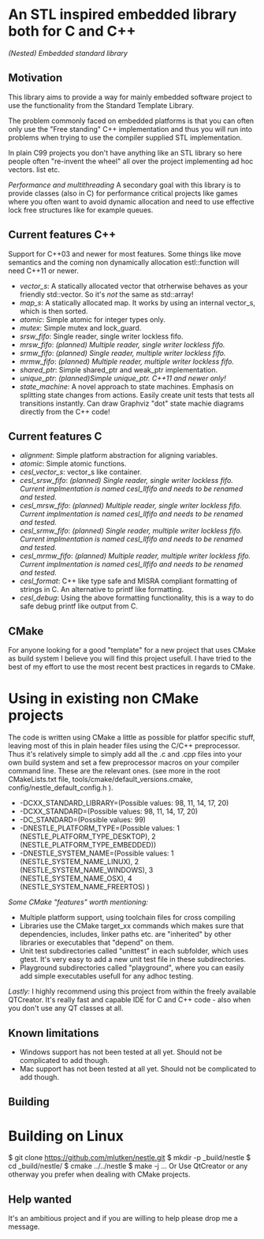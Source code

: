 An STL inspired embedded library both for C and C++
===================================================
_(Nested) Embedded standard library_

Motivation
----------
This library aims to provide a way for mainly embedded software
project to use the functionality from the Standard Template Library.

The problem commonly faced on embedded platforms is that you can often only
use the "Free standing" C++ implementation and thus you will run into problems
when trying to use the compiler supplied STL implementation.

In plain C99 projects you don't have anything like an STL library so here people
often "re-invent the wheel" all over the project implementing ad hoc vectors. list etc.

*Performance and multithreading*
A secondary goal with this library is to provide classes (also in C) for performance critical
projects like games where you often want to avoid dynamic allocation and need to use effective
lock free structures like for example queues.


Current features C++
--------------------
Support for C++03 and newer for most features. Some things like move semantics and the
coming non dynamically allocation estl::function will need C++11 or newer.

- *vector_s*: A statically allocated vector that otrherwise behaves as your friendly std::vector.
  So it's _not_ the same as std::array!
- *map_s*: A statically allocated map. It works by using an internal vector_s, which is then sorted.
- *atomic*: Simple atomic for integer types only.
- *mutex*: Simple mutex and lock_guard.
- *srsw_fifo*: Single reader, single writer lockless fifo.
- *mrsw_fifo*: _(planned) Multiple reader, single writer lockless fifo._
- *srmw_fifo*: _(planned) Single reader, multiple writer lockless fifo._
- *mrmw_fifo*: _(planned) Multiple reader, multiple writer lockless fifo._
- *shared_ptr*: Simple shared_ptr and weak_ptr implementation.
- *unique_ptr*: _(planned)Simple unique_ptr. C++11 and newer only!_
- *state_machine*: A novel approach to state machines. Emphasis on splitting state changes from actions.
   Easily create unit tests that tests all transitions instantly. Can draw Graphviz "dot" state machie diagrams
   directly from the C++ code!

Current features C
------------------
- *alignment*: Simple platform abstraction for aligning variables.
- *atomic*: Simple atomic functions.
- *cesl_vector_s*: vector_s like container.
- *cesl_srsw_fifo*: _(planned) Single reader, single writer lockless fifo. Current implmentation is named cesl_llfifo and needs to be renamed and tested._
- *cesl_mrsw_fifo*: _(planned) Multiple reader, single writer lockless fifo. Current implmentation is named cesl_llfifo and needs to be renamed and tested._
- *cesl_srmw_fifo*: _(planned) Single reader, multiple writer lockless fifo. Current implmentation is named cesl_llfifo and needs to be renamed and tested._
- *cesl_mrmw_fifo*: _(planned) Multiple reader, multiple writer lockless fifo. Current implmentation is named cesl_llfifo and needs to be renamed and tested._
- *cesl_format*: C++ like type safe and MISRA compliant formatting of strings in C. An alternative to printf
  like formatting.
- *cesl_debug*: Using the above formatting functionality, this is a way to do safe debug printf like
  output from C.


CMake
-----
For anyone looking for a good "template" for a new project that uses CMake as build
system I believe you will find this project usefull.
I have tried to the best of my effort to use the most recent best practices in regards
to CMake.

# Using in existing non CMake projects
The code is written using CMake a little as possible for platfor specific stuff, leaving most
of this in plain header files using the C/C++ preprocessor. Thus it's relatively simple to simply add
all the .c and .cpp files into your own build system and set a few preprocessor macros on your compiler
command line. These are the relevant ones. (see more in the root CMakeLists.txt file,
tools/cmake/default_versions.cmake, config/nestle_default_config.h ).

- -DCXX_STANDARD_LIBRARY=(Possible values: 98, 11, 14, 17, 20)
- -DCXX_STANDARD=(Possible values: 98, 11, 14, 17, 20)
- -DC_STANDARD=(Possible values: 99)
- -DNESTLE_PLATFORM_TYPE=(Possible values: 1 (NESTLE_PLATFORM_TYPE_DESKTOP), 2 (NESTLE_PLATFORM_TYPE_EMBEDDED))
- -DNESTLE_SYSTEM_NAME=(Possible values: 1 (NESTLE_SYSTEM_NAME_LINUX), 2 (NESTLE_SYSTEM_NAME_WINDOWS), 3 (NESTLE_SYSTEM_NAME_OSX), 4 (NESTLE_SYSTEM_NAME_FREERTOS) )

*Some CMake "features" worth mentioning:*
- Multiple platform support, using toolchain files for cross compiling
- Libraries use the CMake target_xx commands which makes sure that dependencies, includes, linker paths etc.
  are "inherited" by other libraries or executables that "depend" on them.
- Unit test subdirectories called "unittest" in each subfolder, which uses gtest. It's very easy to add a new unit test file in these
  subdirectories.
- Playground subdirectories called "playground", where you can easily add simple executables usefull for any adhoc testing.


*Lastly:* I highly recommend using this project from within the freely available QTCreator.
It's really fast and capable IDE for C and C++ code - also when you don't use any QT classes at all.

Known limitations
-----------------
- Windows support has not been tested at all yet. Should not be complicated to add though.
- Mac support has not been tested at all yet. Should not be complicated to add though.


Building
--------
# Building on Linux
$ git clone https://github.com/mlutken/nestle.git
$ mkdir -p _build/nestle
$ cd _build/nestle/
$ cmake ../../nestle
$ make -j
...
Or Use QtCreator or any otherway you prefer when dealing with CMake projects.


Help wanted
-----------
It's an ambitious project and if you are willing to help please drop me a message.


